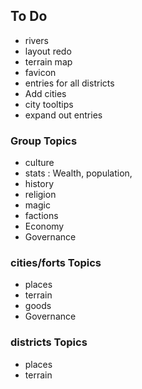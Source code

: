 ## To Do

- rivers
- layout redo
- terrain map
- favicon
- entries for all districts
- Add cities
- city tooltips
- expand out entries

### Group Topics

- culture
- stats : Wealth, population, 
- history
- religion
- magic
- factions
- Economy
- Governance

### cities/forts Topics

- places
- terrain
- goods
- Governance

### districts Topics

- places
- terrain